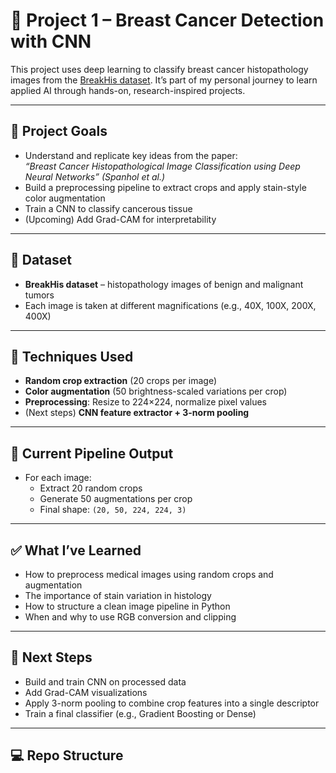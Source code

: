 # 🧠 Project 1 – Breast Cancer Detection with CNN

This project uses deep learning to classify breast cancer histopathology images from the [BreakHis dataset](https://www.kaggle.com/datasets/ambarish/breakhis). It’s part of my personal journey to learn applied AI through hands-on, research-inspired projects.

---

## 📌 Project Goals

- Understand and replicate key ideas from the paper:  
  _“Breast Cancer Histopathological Image Classification using Deep Neural Networks” (Spanhol et al.)_
- Build a preprocessing pipeline to extract crops and apply stain-style color augmentation
- Train a CNN to classify cancerous tissue
- (Upcoming) Add Grad-CAM for interpretability

---

## 🧪 Dataset

- **BreakHis dataset** – histopathology images of benign and malignant tumors
- Each image is taken at different magnifications (e.g., 40X, 100X, 200X, 400X)

---

## 🧰 Techniques Used

- **Random crop extraction** (20 crops per image)
- **Color augmentation** (50 brightness-scaled variations per crop)
- **Preprocessing**: Resize to 224×224, normalize pixel values
- (Next steps) **CNN feature extractor + 3-norm pooling**

---

## 🔄 Current Pipeline Output

- For each image:
  - Extract 20 random crops
  - Generate 50 augmentations per crop
  - Final shape: `(20, 50, 224, 224, 3)`

---

## ✅ What I’ve Learned

- How to preprocess medical images using random crops and augmentation
- The importance of stain variation in histology
- How to structure a clean image pipeline in Python
- When and why to use RGB conversion and clipping

---

## 🧠 Next Steps

- Build and train CNN on processed data
- Add Grad-CAM visualizations
- Apply 3-norm pooling to combine crop features into a single descriptor
- Train a final classifier (e.g., Gradient Boosting or Dense)

---

## 💻 Repo Structure
